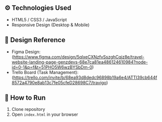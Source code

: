## ⚙️ Technologies Used
- HTML5 / CSS3 / JavaScript
- Responsive Design (Desktop & Mobile)

## 🎨 Design Reference
- Figma Design: (https://www.figma.com/design/5qlxeCXNzfvSszghCqjz8e/travel-website-landing-page-genzdevs-68e7ca81ea486124610984?node-id=0-1&p=f&t=51PHO5W6wzBYSbDm-0)
- Trello Board (Task Management): (https://trello.com/invite/b/68ea93d8dedc96898b19a6e4/ATTI39cb644f8572a4790e8ab13c7fe05cfeD28698C7/travigo)

## 🚀 How to Run
1. Clone repository
2. Open `index.html` in your browser
